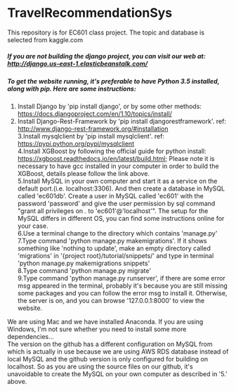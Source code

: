# TravelRecommendationSys
This repository is for EC601 class project. The topic and database is selected from kaggle.com  
#####  If you are not building the django project, you can visit our web at: http://django.us-east-1.elasticbeanstalk.com/
#####  To get the website running, it's preferable to have Python 3.5 installed, along with pip. Here are some instructions:  
1. Install Django by 'pip install django', or by some other methods: https://docs.djangoproject.com/en/1.10/topics/install/   
2. Install Django-Rest-Framework by 'pip install djangorestframework'. ref: http://www.django-rest-framework.org/#installation  
3.Install mysqlclient by 'pip install mysqlclient'. ref: https://pypi.python.org/pypi/mysqlclient  
4.Install XGBoost by following the official guide for python install: https://xgboost.readthedocs.io/en/latest/build.html; Please note it is necessary to have gcc installed in your computer in order to build the XGBoost, details please follow the link above.  
5.Install MySQL in your own computer and start it as a service on the default port.(i.e. localhost:3306). And then create a database in MySQL called 'ec601db'. Create a user in MySQL called 'ec601' with the password 'password' and give the user permission by sql command "grant all privileges on *.* to 'ec601'@'localhost'". The setup for the MySQL differs in different OS, you can find some instructions online for your case.  
6.Use a terminal change to the directory which contains 'manage.py'  
7.Type command 'python manage.py makemigrations'. If it shows something like 'nothing to update', make an empty directory called 'migrations' in '{project root}/tutorial/snippets/' and type in terminal 'python manage.py makemigrations snippets'  
8.Type command 'python manage.py migrate'  
9.Type command 'python manage.py runserver', if there are some error msg appeared in the terminal, probably it's because you are still missing some packages and you can follow the error msg to install it. Otherwise, the server is on, and you can browse '127.0.0.1:8000' to view the website.  

We are using Mac and we have installed Anaconda. If you are using Windows, I'm not sure whether you need to install some more dependencies...  
The version on the github has a different configuration on MySQL from which is actually in use because we are using AWS RDS database instead of local MySQL and the github version is only configured for building on localhost. So as you are using the source files on our github, it's unavoidable to create the MySQL on your own computer as described in '5.' above.  
